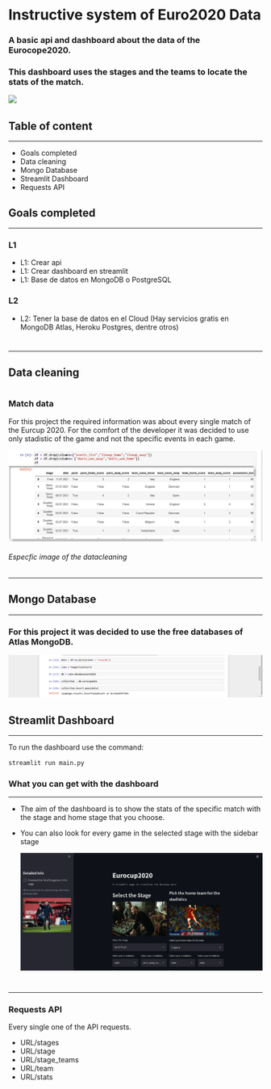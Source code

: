 
# Instructive system of Euro2020 Data
### A basic api and dashboard about the data of the Eurocope2020. 
### This dashboard uses the stages and the teams to locate the stats of the match.

 <img src="https://ichef.bbci.co.uk/news/800/cpsprodpb/E6E3/production/_118870195_gettyimages-1321658511.jpg.webp" width="580"/>


 ## Table of content
 -----------------
 * Goals completed
 * Data cleaning
 * Mongo Database
 * Streamlit Dashboard
 * Requests API



## Goals completed
------
### L1
* L1: Crear api 
* L1: Crear dashboard en streamlit
* L1: Base de datos en MongoDB o PostgreSQL
### L2
* L2: Tener la base de datos en el Cloud (Hay servicios gratis en MongoDB Atlas, Heroku Postgres, dentre otros)
#
-------

## Data cleaning
#
### Match data

For this project the required information was about every single match of the Eurcup 2020. For the comfort of the developer it was decided to use only stadistic of the game and not the specific events in each game.


<img src="documents\img\Datacleaning.png">

###### Especfic image of the datacleaning


----- 

## Mongo Database
---
### For this project it was decided to use the free databases of Atlas MongoDB.

<img src="documents\img\mongo.png">






## Streamlit Dashboard
------
To run the dashboard use the command:
```python
streamlit run main.py
```
### What you can get with the dashboard
----
* The aim of the dashboard is to show the stats of the specific match with the stage and home stage that you choose.
* You can also look for every game in the selected stage with the sidebar stage

 
    <img src="documents\img\stream.png">

#
----
### Requests API

Every single one of the API requests.

* URL/stages
* URL/stage
* URL/stage_teams
* URL/team
* URL/stats















 


